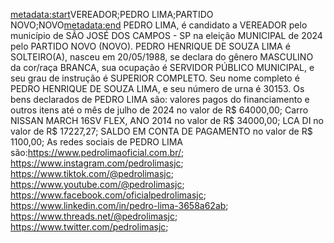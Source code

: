 <metadata:start>VEREADOR;PEDRO LIMA;PARTIDO NOVO;NOVO<metadata:end>
PEDRO LIMA, é candidato a VEREADOR pelo município de SÃO JOSÉ DOS CAMPOS - SP na eleição MUNICIPAL de 2024 pelo PARTIDO NOVO (NOVO). PEDRO HENRIQUE DE SOUZA LIMA é SOLTEIRO(A), nasceu em 20/05/1988, se declara do gênero MASCULINO da cor/raça BRANCA, sua ocupação é SERVIDOR PÚBLICO MUNICIPAL, e seu grau de instrução é SUPERIOR COMPLETO. Seu nome completo é PEDRO HENRIQUE DE SOUZA LIMA, e seu número de urna é 30153.
Os bens declarados de PEDRO LIMA são: valores pagos do financiamento e outros itens até o mês de julho de 2024 no valor de R$ 64000,00; Carro NISSAN MARCH 16SV FLEX, ANO 2014 no valor de R$ 34000,00; LCA DI no valor de R$ 17227,27; SALDO EM CONTA DE PAGAMENTO no valor de R$ 1100,00; 
As redes sociais de PEDRO LIMA são:https://www.pedrolimaoficial.com.br/; https://www.instagram.com/pedrolimasjc; https://www.tiktok.com/@pedrolimasjc; https://www.youtube.com/@pedrolimasjc; https://www.facebook.com/oficialpedrolimasjc; https://www.linkedin.com/in/pedro-lima-3658a62ab; https://www.threads.net/@pedrolimasjc; https://www.twitter.com/pedrolimasjc;